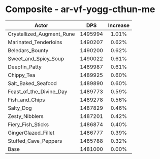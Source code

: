 # Composite - ar-vf-yogg-cthun-me
| Actor | DPS | Increase |
|---|:---:|:---:|
|Crystallized_Augment_Rune|1495994|1.01%|
|Marinated_Tenderloins|1490207|0.62%|
|Beledars_Bounty|1490200|0.62%|
|Sweet_and_Spicy_Soup|1490022|0.61%|
|Deepfin_Patty|1489987|0.61%|
|Chippy_Tea|1489925|0.60%|
|Salt_Baked_Seafood|1489890|0.60%|
|Feast_of_the_Divine_Day|1489773|0.59%|
|Fish_and_Chips|1489278|0.56%|
|Salty_Dog|1487829|0.46%|
|Zesty_Nibblers|1487201|0.42%|
|Fiery_Fish_Sticks|1486874|0.40%|
|GingerGlazed_Fillet|1486777|0.39%|
|Stuffed_Cave_Peppers|1485788|0.32%|
|Base|1481000|0.00%|
